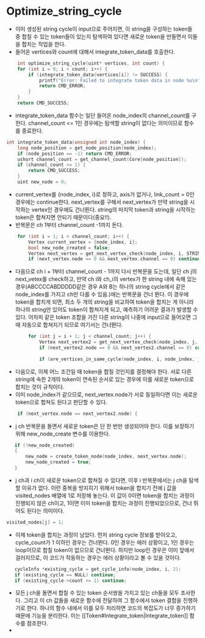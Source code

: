 # Optimize_string_cycle
- 이미 생성된 string cycle이 input으로 주어지면, 이 string을 구성하는 token들 중 합칠 수 있는 token들이 있는지 탐색하여 있다면 새로운 token을 만들면서 이들을 합치는 작업을 한다.
- 들어온 vertices와 count에 대해서 integrate_token_data를 호출한다. 
```c
    int optimize_string_cycle(uint* vertices, int count) {
    for (int i = 0; i < count; i++) {
        if (integrate_token_data(vertices[i]) != SUCCESS) {
            printf("Error: Failed to integrate token data in node %u\n", vertices[i]);
            return CMD_ERROR;
        }
    }
    return CMD_SUCCESS;
```
- integrate_token_data 함수는 일단 들어온 node_index의 channel_count를 구한다. channel_count <= 1인 경우에는 탐색할 string이 없다는 의미이므로 함수를 종료한다. 
```c
int integrate_token_data(unsigned int node_index) {
    long node_position = get_node_position(node_index);
    if (node_position == -1) return CMD_ERROR;
    ushort channel_count = get_channel_count(Core[node_position]);
    if (channel_count <= 1) {
        return CMD_SUCCESS;
    }
    uint new_node = 0;
```
- current_vertex를 {node_index, i}로 정하고, axis가 없거나, link_count = 0인 경우에는 continue한다. next_vertex를 구해서 next_vertex가 만약 string을 시작하는 vertex인 경우에도 건너뛴다. string의 마지막 token과 string을 시작하는 token은 합쳐지면 안되기 때문이다(중요!!). 
- 반복문은 ch 1부터 channel_count -1까지 돈다.
```c
    for (int i = 1; i < channel_count; i++) {
        Vertex current_vertex = {node_index, i};
        bool new_node_created = false;
        Vertex next_vertex = get_next_vertex_check(node_index, i, STRING_AXIS);
        if (next_vertex.node == 0 && next_vertex.channel == 0) continue;
```
- 다음으로 ch i + 1부터 channel_count - 1까지 다시 반복문을 도는데, 일단 ch j의 next_vetex를 check하고, 만약 ch i와 ch_i의 vertex가 한 string 내에 속해 있는 경우(ABCCCCABDDDDD같은 경우 A와 B는 하나의 string cycle에서 같은 node_index를 가지고 ch만 다를 수 있음.)에는 반복문을 건너 뛴다. 이 경우에 token을 합치게 되면, 최소 두 개의 string을 비교하여 token을 합치는 게 아니라 하나의 string만 있어도 token이 합쳐지게 되고, 예측하기 어려운 결과가 발생할 수 있다. 어차피 같은 token 조합을 가진 다른 string이 나중에 input으로 들어오면 그 때 자동으로 합쳐지기 되므로 여기서는 건너뛴다.
```c
        for (int j = i + 1; j < channel_count; j++) {
            Vertex next_vertex2 = get_next_vertex_check(node_index, j, STRING_AXIS);
            if (next_vertex2.node == 0 && next_vertex2.channel == 0) continue;
  
            if (are_vertices_in_same_cycle(node_index, i, node_index, j, STRING_AXIS)) continue;
```
- 다음으로, 이제 어느 조건일 때 token을 합칠 것인지를 결정해야 한다. 서로 다른 string에 속한 2개의 token이 연속된 순서로 있는 경우에 이를 새로운 token으로 합치는 것이 규칙이다. 
- 이미 node_index가 같으므로, next_vertex.node가 서로 동일하다면 이는 새로운 token으로 합쳐도 된다고 판단할 수 있다. 
```c
    if (next_vertex.node == next_vertex2.node) {
```
- j ch 반복문을 돌면서 새로운 token은 단 한 번만 생성되어야 한다. 이를 보장하기 위해 new_node_create 변수를 이용한다. 
```c
   if (!new_node_created)
   {
       new_node = create_token_node(node_index, next_vertex.node);
       new_node_created = true;
   }
```
- j ch과 i ch이 새로운 token으로 합쳐질 수 있다면, 이후 i 반복문에서는 j ch을 탐색할 이유가 없다. 이런 중복을 방지히기 위해서 token을 합치기 전에 j 값을 visited_nodes 배열에 1로 저장해 놓는다. 이 값이 0이면 token을 합치는 과정이 진행되지 않은 ch이고, 1이면 이미 token을 합치는 과정이 진행되었으므로, 건너 뛰어도 된다는 의미이다. 
```c
visited_nodes[j] = 1;
```
- 이제 token을 합치는 과정이 남았다. 먼저 string cycle 정보를 받아오고, cycle_count가 1 이하인 경우는 건너뛴다. 0인 경우는 에러 상황이고, 1인 경우는 loop이므로 합칠 token이 없으므로 건너뛴다. 하지만 loop인 경우은 이미 앞에서 걸러지므로, 이 코드가 작동하는 경우는 에러 상황이라고 볼 수 있을 것이다.
```c
   cycleInfo *existing_cycle = get_cycle_info(node_index, i, 2);
   if (existing_cycle == NULL) continue;
   if (existing_cycle->count <= 1) continue;
```
- 모든 j ch을 돌면서 합칠 수 있는 token 순서쌍을 가지고 있는 ch들을 모두 조사한다. 그리고 이 ch 값들을 새로운 함수에 전달하여 그 함수에서 token 결합을 진행하기로 한다. 하나의 함수 내에서 이를 모두 처리하면 코드의 복잡도가 너무 증가하기 때문에 기능을 분리한다. 이는 [[Token#Integrate_token|Integrate_token]] 함수를 참조한다. 
- 